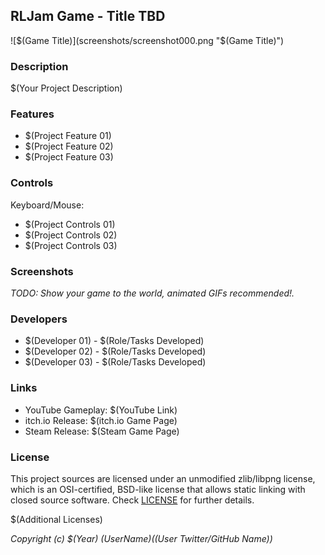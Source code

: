 ## RLJam Game - Title TBD

![$(Game Title)](screenshots/screenshot000.png "$(Game Title)")

### Description

$(Your Project Description)

### Features

 - $(Project Feature 01)
 - $(Project Feature 02)
 - $(Project Feature 03)

### Controls

Keyboard/Mouse:
 - $(Project Controls 01)
 - $(Project Controls 02)
 - $(Project Controls 03)

### Screenshots

_TODO: Show your game to the world, animated GIFs recommended!._

### Developers

 - $(Developer 01) - $(Role/Tasks Developed)
 - $(Developer 02) - $(Role/Tasks Developed)
 - $(Developer 03) - $(Role/Tasks Developed)

### Links

 - YouTube Gameplay: $(YouTube Link)
 - itch.io Release: $(itch.io Game Page)
 - Steam Release: $(Steam Game Page)

### License

This project sources are licensed under an unmodified zlib/libpng license, which is an OSI-certified, BSD-like license that allows static linking with closed source software. Check [LICENSE](LICENSE) for further details.

$(Additional Licenses)

*Copyright (c) $(Year) $(User Name) ($(User Twitter/GitHub Name))*
